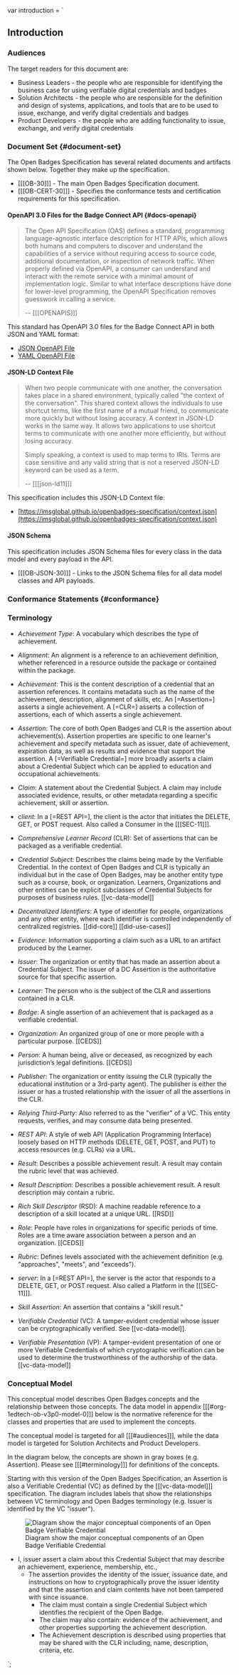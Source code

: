 var introduction = `

## Introduction

### Audiences

The target readers for this document are:

- Business Leaders - the people who are responsible for identifying the business case for using verifiable digital credentials and badges
- Solution Architects - the people who are responsible for the definition and design of systems, applications, and tools that are to be used to issue, exchange, and verify digital credentials and badges
- Product Developers - the people who are adding functionality to issue, exchange, and verify digital credentials

### Document Set {#document-set}

The Open Badges Specification has several related documents and artifacts shown below. Together they make up the specification.

- [[[OB-30]]] - The main Open Badges Specification document.
- [[[OB-CERT-30]]] - Specifies the conformance tests and certification requirements for this specification.

#### OpenAPI 3.0 Files for the Badge Connect API {#docs-openapi}

> The Open API Specification (OAS) defines a standard, programming language-agnostic interface description for HTTP APIs, which allows both humans and computers to discover and understand the capabilities of a service without requiring access to source code, additional documentation, or inspection of network traffic. When properly defined via OpenAPI, a consumer can understand and interact with the remote service with a minimal amount of implementation logic. Similar to what interface descriptions have done for lower-level programming, the OpenAPI Specification removes guesswork in calling a service.
>
> -- [[[OPENAPIS]]]

This standard has OpenAPI 3.0 files for the Badge Connect API in both JSON and YAML format:

- [JSON OpenAPI File](https://purl.imsglobal.org/spec/ob/v2p1/schema/openapi/imsob_v3p0.json)
- [YAML OpenAPI File](https://purl.imsglobal.org/spec/ob/v2p1/schema/openapi/imsob_v3p0.yaml)
  
#### JSON-LD Context File

> When two people communicate with one another, the conversation takes place in a shared environment, typically called "the context of the conversation". This shared context allows the individuals to use shortcut terms, like the first name of a mutual friend, to communicate more quickly but without losing accuracy. A context in JSON-LD works in the same way. It allows two applications to use shortcut terms to communicate with one another more efficiently, but without losing accuracy.
>
> Simply speaking, a context is used to map terms to IRIs. Terms are case sensitive and any valid string that is not a reserved JSON-LD keyword can be used as a term.
>
> -- [[[json-ld11]]]

This specification includes this JSON-LD Context file:

- [https://imsglobal.github.io/openbadges-specification/context.json](https://imsglobal.github.io/openbadges-specification/context.json)

#### JSON Schema

This specification includes JSON Schema files for every class in the data model and every payload in the API.

- [[[OB-JSON-30]]] - Links to the JSON Schema files for all data model classes and API payloads.

### Conformance Statements {#conformance}

### Terminology

- <dfn>Achievement Type</dfn>: A vocabulary which describes the type of achievement.

- <dfn>Alignment</dfn>: An alignment is a reference to an achievement definition, whether referenced in a resource outside the package or contained within the package.

- <dfn>Achievement</dfn>: This is the content description of a credential that an assertion references. It contains metadata such as the name of the achievement, description, alignment of skills, etc. An [=Assertion=] asserts a single achievement. A [=CLR=] asserts a collection of assertions, each of which asserts a single achievement.

- <dfn>Assertion</dfn>: The core of both Open Badges and CLR is the assertion about achievement(s). Assertion properties are specific to one learner's achievement and specify metadata such as issuer, date of achievement, expiration data, as well as results and evidence that support the assertion. A [=Verifiable Credential=] more broadly asserts a claim about a Credential Subject which can be applied to education and occupational achievements.

- <dfn>Claim</dfn>: A statement about the Credential Subject. A claim may include associated evidence, results, or other metadata regarding a specific achievement, skill or assertion.

- <dfn data-lt="Consumer">client</dfn>: In a [=REST API=], the client is the actor that initiates the DELETE, GET, or POST request. Also called a Consumer in the [[[SEC-11]]].

- <dfn data-lt="CLR">Comprehensive Learner Record</dfn> (CLR): Set of assertions that can be packaged as a verifiable credential.

- <dfn>Credential Subject</dfn>: Describes the claims being made by the Verifiable Credential. In the context of Open Badges and CLR is typically  an individual but in the case of Open Badges, may be another entity type such as a course, book, or organization. Learners, Organizations and other entities can be explicit subclasses of Credential Subjects for purposes of business rules. [[vc-data-model]]

- <dfn>Decentralized Identifiers</dfn>: A type of identifier for people, organizations and any other entity, where each identifier is controlled independently of centralized registries. [[did-core]] [[did-use-cases]]

- <dfn>Evidence</dfn>: Information supporting a claim such as a URL to an artifact produced by the Learner.

- <dfn>Issuer</dfn>: The organization or entity that has made an assertion about a Credential Subject. The issuer of a DC Assertion is the authoritative source for that specific assertion.

- <dfn>Learner</dfn>: The person who is the subject of the CLR and assertions contained in a CLR.

- <dfn data-lt="open badge">Badge</dfn>: A single assertion of an achievement that is packaged as a verifiable credential.

- <dfn>Organization</dfn>: An organized group of one or more people with a particular purpose. [[CEDS]]

- <dfn>Person</dfn>: A human being, alive or deceased, as recognized by each jurisdiction’s legal definitions. [[CEDS]]

- <dfn>Publisher</dfn>: The organization or entity issuing the CLR (typically the educational institution or a 3rd-party agent). The publisher is either the issuer or has a trusted relationship with the issuer of all the assertions in the CLR.

- <dfn>Relying Third-Party</dfn>: Also referred to as the "verifier" of a VC. This entity requests, verifies, and may consume data being presented.

- <dfn data-lt="RESTful API">REST API</dfn>: A style of web API (Application Programming Interface) loosely based on HTTP methods (DELETE, GET, POST, and PUT) to access resources (e.g. CLRs) via a URL.

- <dfn>Result</dfn>: Describes a possible achievement result. A result may contain the rubric level that was achieved.

- <dfn>Result Description</dfn>: Describes a possible achievement result. A result description may contain a rubric.

- <dfn data-lt="RSD">Rich Skill Descriptor</dfn> (RSD): A machine readable reference to a description of a skill located at a unique URL. [[RSD]]

- <dfn>Role</dfn>: People have roles in organizations for specific periods of time. Roles are a time aware association between a person and an organization. [[CEDS]]

- <dfn>Rubric</dfn>: Defines levels associated with the achievement definition (e.g. "approaches", "meets", and "exceeds").

- <dfn data-lt="Platform">server</dfn>: In a [=REST API=], the server is the actor that responds to a DELETE, GET, or POST request. Also called a Platform in the [[[SEC-11]]].

- <dfn>Skill Assertion</dfn>: An assertion that contains a "skill result."

- <dfn data-lt="VC">Verifiable Credential</dfn> (VC): A tamper-evident credential whose issuer can be cryptographically verified. See [[vc-data-model]].

- <dfn data-lt="VP">Verifiable Presentation</dfn> (VP): A tamper-evident presentation of one or more Verifiable Credentials of which cryptographic verification can be used to determine the trustworthiness of the authorship of the data. [[vc-data-model]]

### Conceptual Model

This conceptual model describes Open Badges concepts and the relationship between those concepts. The data model in appendix [[[#org-1edtech-ob-v3p0-model-0]]] below is the normative reference for the classes and properties that are used to implement the concepts.

The conceptual model is targeted for all [[[#audiences]]], while the data model is targeted for Solution Architects and Product Developers.

In the diagram below, the concepts are shown in gray boxes (e.g. Assertion). Please see [[[#terminology]]] for definitions of the concepts.

Starting with this version of the Open Badges Specification, an Assertion is also a Verifiable Credential (VC) as defined by the [[[vc-data-model]]] specification. The diagram includes labels that show the relationships between VC terminology and Open Badges terminology (e.g. Issuer is identified by the VC "issuer").

<figure>
  <img src="images/ob30-concept.png" alt="Diagram show the major conceptual components of an Open Badge Verifiable Credential">
  <figcaption>Diagram show the major conceptual components of an Open Badge Verifiable Credential</figcaption>
</figure>

- I, issuer assert a claim about this Credential Subject that may describe an achievement, experience, membership, etc.,
  - The assertion provides the identity of the issuer, issuance date, and instructions on how to cryptographically prove the issuer identity and that the assertion and claim contents have not been tampered with since issuance.
    - The claim must contain a single Credential Subject which identifies the recipient of the Open Badge.
    - The claim may also contain: evidence of the achievement, and other properties supporting the achievement description.
    - The Achievement description is described using properties that may be shared with the CLR including, name, description, criteria, etc.

`;
